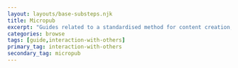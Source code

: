 ```yaml
---
layout: layouts/base-substeps.njk
title: Micropub
excerpt: "Guides related to a standardised method for content creation, editing and deletion"
categories: browse
tags: [guide,interaction-with-others]
primary_tag: interaction-with-others
secondary_tag: micropub
---
```

